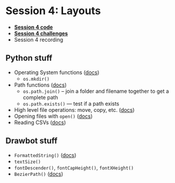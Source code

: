 # Session 4: Layouts

* [**Session 4 code**](/session-4/code)
* [**Session 4 challenges**](/session-4/challenges)
* Session 4 recording


## Python stuff

* Operating System functions ([docs](https://docs.python.org/3/library/os.html))
  * `os.mkdir()`
* Path functions ([docs](https://docs.python.org/3/library/os.path.html))
  * `os.path.join()` – join a folder and filename together to get a complete path
  * `os.path.exists()` — test if a path exists
* High level file operations: move, copy, etc. ([docs](https://docs.python.org/3/library/shutil.html))
* Opening files with `open()` ([docs](https://docs.python.org/3/library/functions.html))
* Reading CSVs ([docs](https://docs.python.org/3/library/csv.html))

## Drawbot stuff

* `FormattedString()` ([docs](https://drawbot.com/content/text/formattedString.html))
* `textSize()`
* `fontDescender()`, `fontCapHeight()`, `fontXHeight()`
* `BezierPath()` ([docs](https://drawbot.com/content/text/bezierPath.html))
